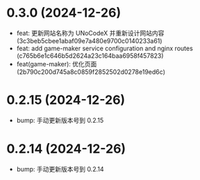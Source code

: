 # 0.3.0 (2024-12-26)

* feat: 更新网站名称为 UNoCodeX 并重新设计网站内容 (3c3beb5cbee1abaf09e7a480e9700c0140233a61)
* feat: add game-maker service configuration and nginx routes (c765b6e1c646b5d2624a23c164baa6958f457823)
* feat(game-maker): 优化页面 (2b790c200d745a8c0859f2852502d0278e19ed6c)

# 0.2.15 (2024-12-26)

* bump: 手动更新版本号到 0.2.15

# 0.2.14 (2024-12-26)

* bump: 手动更新版本号到 0.2.14

